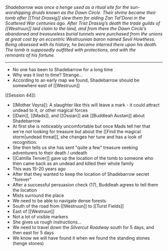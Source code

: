 *Shadebarrow was once a henge used as a ritual site for the sun-worshipping druids known as the Dawn Circle. Their shrine became their tomb after [[Trist Drassig]] slew them for aiding Zan Tal’Dorei in the Scattered War centuries ago. After Trist Drassig’s death the trade guilds of [[Westruun]] laid claim to the land, and from there the Dawn Circle’s abandoned and treasureless burial tunnels were purchased from the unions at great cost by an eccentric Westruunian baron named Sevil Howthess. Being obsessed with its history, he became interred there upon his death. The tomb is supposedly outfitted with protections, and with the remnants of his fortune.*

---
- No one has been to Shadebarrow for a long time
- Why was it lost to time? Strange...
- According to an early map we found, Shadebarrow should be somewhere east of [[Westruun]]

[[Session 44]]:
- [[Mother Veyra]]: A slaughter like this will leave a mark - it could attract undead to it, or other magical forces
- [[Dain]], [[Mads]], and [[Ossian]] ask [[Buddleah Austan]] about Shadebarrow
- At first she is noticeably uncomfortable but once Mads tell her that we're not looking for treasure but about the [[Find the magical storm|undead threat]], she changes her tune and has a look of recognition.
- She then tells us she has sent "quite a few" treasure seeking adventurers to their death / undeath
- [[Camilla Tenver]] gave up the location of the tomb to someone who then came back as an undead and killed their whole family
- This was 15-20 years ago
- After that they wanted to keep the location of Shadebarrow secret "forever"
- After a successful persuasion check (17), Buddleah agrees to tell them the location
- Mists surround the place
- We need to be able to navigate dense forests
- South of the road from [[Westruun]] to [[Turst Fields]]
- East of [[Westruun]]
- Not a lot of visible markers
- She gives us rough instructions...
- We need to travel down the *Silvercut Roadway* south for 5 days, and then east for 5 days
- We know we will have found it when we found the standing stones (henge stones)